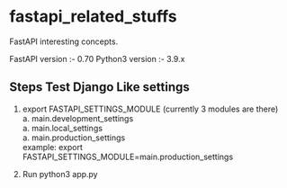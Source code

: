# fastapi_related_stuffs
FastAPI interesting concepts.

FastAPI version :- 0.70
Python3 version :- 3.9.x

## Steps Test Django Like settings 
1. export FASTAPI_SETTINGS_MODULE (currently 3 modules are there)
    </br>
     a. main.development_settings
    </br>
     a. main.local_settings
     </br>
     a. main.production_settings
     </br>
     example: export FASTAPI_SETTINGS_MODULE=main.production_settings

2. Run python3 app.py 